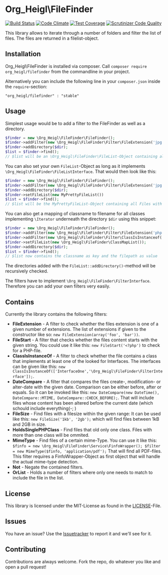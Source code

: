 # Org_Heigl\FileFinder

[![Build Status](https://travis-ci.org/heiglandreas/OrgHeiglFileFinder.svg?branch=master)](https://travis-ci.org/heiglandreas/OrgHeiglFileFinder)
[![Code Climate](https://codeclimate.com/github/heiglandreas/OrgHeiglFileFinder/badges/gpa.svg)](https://codeclimate.com/github/heiglandreas/OrgHeiglFileFinder)
[![Test Coverage](https://codeclimate.com/github/heiglandreas/OrgHeiglFileFinder/badges/coverage.svg)](https://codeclimate.com/github/heiglandreas/OrgHeiglFileFinder)
[![Scrutinizer Code Quality](https://scrutinizer-ci.com/g/heiglandreas/OrgHeiglFileFinder/badges/quality-score.png?b=master)](https://scrutinizer-ci.com/g/heiglandreas/OrgHeiglFileFinder/?branch=master)

This library allows to iterate through a number of folders and filter the list of files. The files are returned in a filelist-object.

## Installation

Org_Heigl\FileFinder is installed via composer. Call ```composer require org_heigl/filefinder``` from the commandline in your project.

Alternatively you can include the following line in your ```composer.json``` inside the ```require```-section:

    "org_heigl/filefinder" : "stable"

## Usage

Simplest usage would be to add a filter to the FileFinder as well as a directory.

```php
$finder = new \Org_Heigl\FileFinder\FileFinder();
$finder->addFilter(new \Org_Heigl\FileFinder\Filter\FileExtension('jpg'));
$finder->addDirectory($dir);
$list = $finder->find();
// $list will be an \Org_Heigl\FileFinder\FileList-Object containing all Files with the extension 'jpg' inside ```$dir```
```

You can also set your own ```FileList```-Object as long as it implements
```\Org_Heigl\FileFinder\FileListInterface```. That would then look like this:

```php
$finder = new \Org_Heigl\FileFinder\FileFinder();
$finder->addFilter(new \Org_Heigl\FileFinder\Filter\FileExtension('jpg'));
$finder->addDirectory($dir);
$finder->setFileList(new MyPrettyFileList())
$list = $finder->find();
// $list will be the MyPrettyFileList-Object containing all Files with the extension 'jpg' inside ```$dir```
```

You can also get a mapping of classname to filename for all classes implementing ```\Iterator``` underneath the directory ```$dir``` using this snippet:

```php
$finder = new \Org_Heigl\FileFinder\FileFinder();
$finder->addFilter(new \Org_Heigl\FileFinder\Filter\FileExtension('php'));
$finder->addFilter(new \Org_Heigl\FileFinder\Filter\ClassIsInstanceof('\Iterator'));
$finder->setFileList(new \Org_Heigl\FileFinder\ClassMapList());
$finder->addDirectory($dir);
$list = $finder->find();
// $list now contains the classname as key and the filepath as value
```

The directories added with the ```FileList::addDirectory()```-method will be recursively checked.

The filters have to implement ```\Org_Heigl\FileFinder\FilterInterface```. Therefore you can add your own filters very easily.

## Contains

Currently the library contains the following filters:

* **FileExtension** - A filter to check whether the files extension is one of a given number of extensions. The list of extensions if given to the constructor like so: ```new FileExtension(array('foo', 'bar'))```.
* **FileStart** - A filter that checks whether the files content starts with the given string. You could use it like this: ```new FileStart('<?php')``` to check for a PHP-file.
* **ClassIsInstanceOf** - A filter to check whether the file contains a class that implements at least one of the looked for Interfaces. The interfaces can be given like this: ```new ClassIsInstanceOf(['InterfaceOne','\Org_Heigl\FileFinder\FilterInterface']);```. 
* **DateCompare** - A filter that compares the files create-, modification- or alter-date with the given date. Comparison can be either before, after or equals. So it can be invoked like this: ```new DateCompare(new DateTime(), DateCompare::MTIME, DateCompare::CHECK_BEFORE);```. That will include files whose content has been altered before the current date (which schould include everything(-; )
* **FileSize** - Find files with a filesize within the given range: It can be used like this: ```new FileSize('1kb', '2gb');``` which will find files between 1kB and 2GB in size. 
* **HoldsSinglePHPClass** - Find files that old only one class. Files with more than one class will be ommited.
* **MimeType** - Find files of a certain mime-Type. You can use it like this: ```$finfo = new \Org_Heigl\FileFinder\Service\FinfoWrapper();
  $filter = new MimeType($finfo, 'application/pdf');```
  That will find all PDF-files. This filter requires a FinfoWrapper-Object as first object that will handle the actual mime-type detection.
* **Not** - Negate the contained filters.
* **OrList** - Holds a number of filters where only one needs to match to include the file in the list.

## License

This library is licensed under the MIT-License as found in the [LICENSE](LICENSE)-File.

## Issues

You have an issue? Use the [Issuetracker](https://github.com/heiglandreas/OrgHeiglFileFinder/issues) to report it and we'll see for it.

## Contributing

Contributions are always welcome. Fork the repo, do whatever you like and open a pull request!

